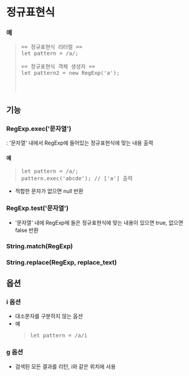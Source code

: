 # 정규표현식
### 예
> <pre>
> == 정규표현식 리터럴 ==
> let pattern = /a/;
>
> == 정규표현식 객체 생성자 ==
> let pattern2 = new RegExp('a');
> <pre>

## 기능
### RegExp.exec('문자열')
: '문자열' 내에서 RegExp에 들어있는 정규표현식에 맞는 내용 출력
#### 예
> <pre>
> let pattern = /a/;
> pattern.exec('abcde'); // ['a'] 출력
> </pre>
* 적합한 문자가 없으면 null 반환

### RegExp.test('문자열')
* '문자열' 내에 RegExp에 들은 정규표현식에 맞는 내용이 있으면 true, 없으면 false 반환

### String.match(RegExp)

### String.replace(RegExp, replace_text)

## 옵션
### i 옵션
* 대소문자를 구분하지 않는 옵션
* 예
  > <pre>
  > let pattern = /a/i
  > </pre>

### g 옵션
* 검색된 모든 결과를 리턴, i와 같은 위치에 사용